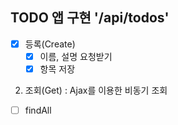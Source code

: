 ## TODO 앱 구현 '/api/todos'

- [x] 등록(Create)
  - [x] 이름, 설명 요청받기
  - [x] 항목 저장
2. 조회(Get) : Ajax를 이용한 비동기 조회
- [ ] findAll